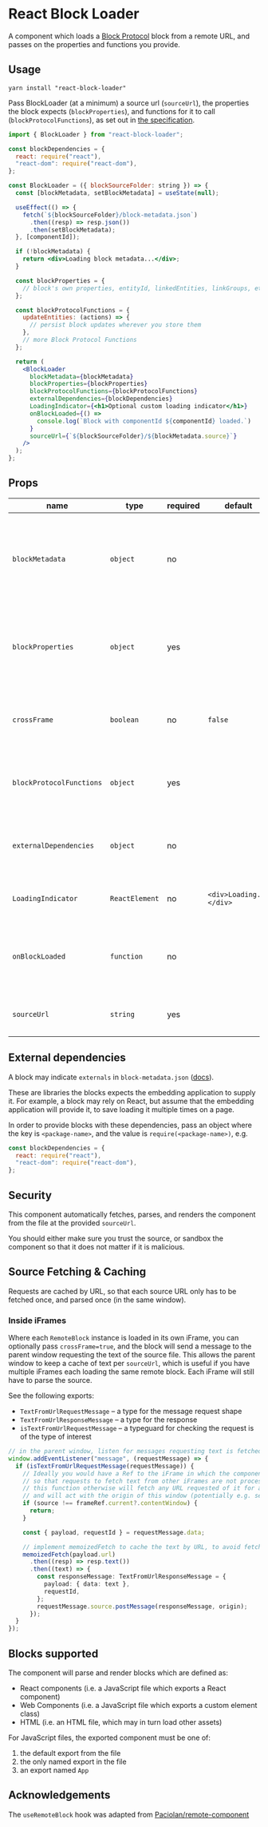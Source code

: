 # React Block Loader

A component which loads a [Block Protocol](https://blockprotocol.org) block from a remote URL, and passes on the properties and functions you provide.

## Usage

`yarn install "react-block-loader"`

Pass BlockLoader (at a minimum) a source url (`sourceUrl`), the properties the block expects (`blockProperties`),
and functions for it to call (`blockProtocolFunctions`), as set out in [the specification](https://blockprotocol.org/spec).

```jsx
import { BlockLoader } from "react-block-loader";

const blockDependencies = {
  react: require("react"),
  "react-dom": require("react-dom"),
};

const BlockLoader = ({ blockSourceFolder: string }) => {
  const [blockMetadata, setBlockMetadata] = useState(null);

  useEffect(() => {
    fetch(`${blockSourceFolder}/block-metadata.json`)
      .then((resp) => resp.json())
      .then(setBlockMetadata);
  }, [componentId]);

  if (!blockMetadata) {
    return <div>Loading block metadata...</div>;
  }

  const blockProperties = {
    // block's own properties, entityId, linkedEntities, linkGroups, etc
  };

  const blockProtocolFunctions = {
    updateEntities: (actions) => {
      // persist block updates wherever you store them
    },
    // more Block Protocol Functions
  };

  return (
    <BlockLoader
      blockMetadata={blockMetadata}
      blockProperties={blockProperties}
      blockProtocolFunctions={blockProtocolFunctions}
      externalDependencies={blockDependencies}
      LoadingIndicator={<h1>Optional custom loading indicator</h1>}
      onBlockLoaded={() =>
        console.log(`Block with componentId ${componentId} loaded.`)
      }
      sourceUrl={`${blockSourceFolder}/${blockMetadata.source}`}
    />
  );
};
```

## Props

| name                     | type           | required | default                 | description                                                                                                                                  |
| ------------------------ | -------------- | -------- | ----------------------- | -------------------------------------------------------------------------------------------------------------------------------------------- |
| `blockMetadata`          | `object`       | no       |                         | the block's [block-metadata.json](https://blockprotocol.org/spec/block-types). Will be used to determine Web Component tag names (TBD soon). |
| `blockProperties`        | `object`       | yes      |                         | the block's own properties, and BP-specified properties (e.g. entityId, linkGroups)                                                          |
| `crossFrame`             | `boolean`      | no       | `false`                 | whether this block should make requests to [the parent window](#inside-iframes) for block source                                             |
| `blockProtocolFunctions` | `object`       | yes      |                         | the [functions provided to blocks](https://blockprotocol.org/spec/block-types#entity-functions) for reading and editing entity and link data |
| `externalDependencies`   | `object`       | no       |                         | [libraries](#external-dependencies) which the block depends on but does not include in its package                                           |
| `LoadingIndicator`       | `ReactElement` | no       | `<div>Loading...</div>` | an element to display while the block is loading                                                                                             |
| `onBlockLoaded`          | `function`     | no       |                         | a callback, called when the block has been successfully parsed and loaded                                                                    |
| `sourceUrl`              | `string`       | yes      |                         | the URL to the entry source file for the block                                                                                               |

## External dependencies

A block may indicate `externals` in `block-metadata.json` ([docs](https://blockprotocol.org/spec/block-types)).

These are libraries the blocks expects the embedding application to supply it.
For example, a block may rely on React, but assume that the embedding application will provide it, to save loading it multiple times on a page.

In order to provide blocks with these dependencies, pass an object where the key is `<package-name>`,
and the value is `require(<package-name>)`, e.g.

```javascript
const blockDependencies = {
  react: require("react"),
  "react-dom": require("react-dom"),
};
```

## Security

This component automatically fetches, parses, and renders the component from the file at the provided `sourceUrl`.

You should either make sure you trust the source, or sandbox the component so that it does not matter if it is malicious.

## Source Fetching & Caching

Requests are cached by URL, so that each source URL only has to be fetched once, and parsed once (in the same window).

### Inside iFrames

Where each `RemoteBlock` instance is loaded in its own iFrame, you can optionally pass `crossFrame=true`,
and the block will send a message to the parent window requesting the text of the source file.
This allows the parent window to keep a cache of text per `sourceUrl`, which is useful if you have multiple
iFrames each loading the same remote block. Each iFrame will still have to parse the source.

See the following exports:

- `TextFromUrlRequestMessage` – a type for the message request shape
- `TextFromUrlResponseMessage` – a type for the response
- `isTextFromUrlRequestMessage` – a typeguard for checking the request is of the type of interest

```typescript
// in the parent window, listen for messages requesting text is fetched from a url
window.addEventListener("message", (requestMessage) => {
  if (isTextFromUrlRequestMessage(requestMessage)) {
    // Ideally you would have a Ref to the iFrame in which the component loads,
    // so that requests to fetch text from other iFrames are not processed.
    // this function otherwise will fetch any URL requested of it for any iFrame sending the correct message,
    // and will act with the origin of this window (potentially e.g. sending cookies when fetching the URL)
    if (source !== frameRef.current?.contentWindow) {
      return;
    }

    const { payload, requestId } = requestMessage.data;

    // implement memoizedFetch to cache the text by URL, to avoid fetching it for multiple blocks
    memoizedFetch(payload.url)
      .then((resp) => resp.text())
      .then((text) => {
        const responseMessage: TextFromUrlResponseMessage = {
          payload: { data: text },
          requestId,
        };
        requestMessage.source.postMessage(responseMessage, origin);
      });
  }
});
```

## Blocks supported

The component will parse and render blocks which are defined as:

- React components (i.e. a JavaScript file which exports a React component)
- Web Components (i.e. a JavaScript file which exports a custom element class)
- HTML (i.e. an HTML file, which may in turn load other assets)

For JavaScript files, the exported component must be one of:

1.  the default export from the file
1.  the only named export in the file
1.  an export named `App`

## Acknowledgements

The `useRemoteBlock` hook was adapted from [Paciolan/remote-component](https://github.com/Paciolan/remote-component)
